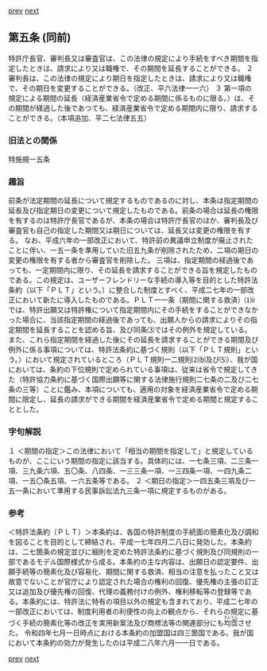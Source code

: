 [prev](/specific\markdowns\特許法\003_Mp-Ch_1-At_4.md)
[next](/specific\markdowns\特許法\005_Mp-Ch_1-At_6.md)
## 第五条 (同前)
特許庁長官、審判長又は審査官は、この法律の規定により手続をすべき期間を指定したときは、請求により又は職権で、その期間を延長することができる。
２ 審判長は、この法律の規定により期日を指定したときは、請求により又は職権で、その期日を変更することができる。（改正、平六法律一一六）
３ 第一項の規定による期間の延長（経済産業省令で定める期間に係るものに限る。）は、その期間が経過した後であつても、経済産業省令で定める期間内に限り、請求することができる。（本項追加、平二七法律五五）

### 旧法との関係
特施規一五条

### 趣旨
前条が法定期間の延長について規定するものであるのに対し、本条は指定期間の延長及び指定期日の変更について規定したものである。前条の場合は延長の権限を有するのは特許庁長官であるが、本条の場合は特許庁長官のほか、審判長及び審査官も自己の指定した期間又は期日については、延長又は変更の権限を有する。
なお、平成六年の一部改正において、特許前の異議申立制度が廃止されたことに伴い、一五一条を準用していた旧五九条が削除されたため、二項の期日の変更の権限を有する者から審査官を削除した。
三項は、指定期間の経過後であっても、一定期間内に限り、その延長を請求することができる旨を規定したものである。この規定は、ユーザーフレンドリーな手続の導入等を目的とした特許法条約（以下「ＰＬＴ」という。）に整合した制度とすべく、平成二七年の一部改正において新たに導入したものである。ＰＬＴ一一条（期間に関する救済）⑴ⅱでは、特許出願又は特許権について指定期間内にその手続をすることができなかった場合に、当該指定期間の経過後であっても、出願人からの請求によりその指定期間を延長することを認める旨、及び同条⑶ではその例外を規定している。
また、これら指定期間を経過した後にその延長を請求することができる期間及び例外に係る事項については、特許法条約に基づく規則（以下「ＰＬＴ規則」という。）において規定されているところ（ＰＬＴ規則一二規則⑵⒝及び⑸）、我が国においては、条約の下位規則で定められている事項は、従来は省令で規定してきた（特許協力条約に基づく国際出願等に関する法律施行規則二七条の二及び二七条の三等）ことに鑑み、本項についても、適用の対象を経済産業省令で定める期間に限定し、延長の請求ができる期間を経済産業省令で定める期間と規定することとした。

### 字句解説
１ ＜期間の指定＞この法律において「相当の期間を指定して」と規定しているものが、ここにいう期間の指定に該当する。具体的には、一七条三項、二三条一項、三九条六項、五〇条、八四条、一三三条一項、一三四条一項、一四九条二項、一五〇条五項、一六五条等である。
２ ＜期日の指定＞一四五条三項及び一五一条において準用する民事訴訟法九三条一項に規定するものがある。

### 参考
＜特許法条約（ＰＬＴ）＞本条約は、各国の特許制度の手続面の簡素化及び調和を図ることを目的として締結され、平成一七年四月二八日に発効した。本条約は、二七箇条の規定並びに細則を定めた特許法条約に基づく規則及び同規則の一部であるモデル国際様式から成る。本条約の主な内容は、出願日の認定要件、出願手続等の簡素化及び容易化、期間に関する救済、相当の注意を払ったこと又は故意でないことが官庁により認定された場合の権利の回復、優先権の主張の訂正又は追加及び優先権の回復、代理の義務付けの例外、権利移転等の登録等である。本条約には、特許法に特有の項目以外の規定も含まれており、平成二七年の一部改正においては、制度利用者の利便性の向上の観点から、それらの規定に基づく手続の簡素化等の改正を実用新案法及び商標法等の関連部分にも<Ruby>均<Rt>きん</Rt></Ruby><Ruby>霑<Rt>てん</Rt></Ruby>させた。
令和四年七月一日時点における本条約の加盟国は四三箇国である。我が国において本条約の効力が発生したのは平成二八年六月一一日である。

[prev](/specific\markdowns\特許法\003_Mp-Ch_1-At_4.md)
[next](/specific\markdowns\特許法\005_Mp-Ch_1-At_6.md)